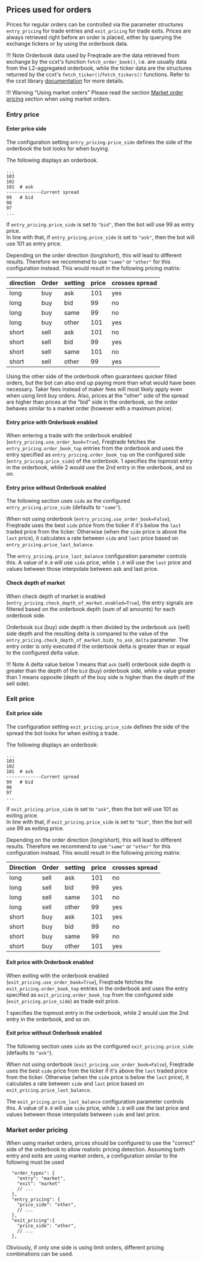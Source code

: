 ## Prices used for orders

Prices for regular orders can be controlled via the parameter structures `entry_pricing` for trade entries and `exit_pricing` for trade exits.
Prices are always retrieved right before an order is placed, either by querying the exchange tickers or by using the orderbook data.

!!! Note
    Orderbook data used by Freqtrade are the data retrieved from exchange by the ccxt's function `fetch_order_book()`, i.e. are usually data from the L2-aggregated orderbook, while the ticker data are the structures returned by the ccxt's `fetch_ticker()`/`fetch_tickers()` functions. Refer to the ccxt library [documentation](https://github.com/ccxt/ccxt/wiki/Manual#market-data) for more details.

!!! Warning "Using market orders"
    Please read the section [Market order pricing](#market-order-pricing) section when using market orders.

### Entry price

#### Enter price side

The configuration setting `entry_pricing.price_side` defines the side of the orderbook the bot looks for when buying.

The following displays an orderbook.

``` explanation
...
103
102
101  # ask
-------------Current spread
99   # bid
98
97
...
```

If `entry_pricing.price_side` is set to `"bid"`, then the bot will use 99 as entry price.  
In line with that, if `entry_pricing.price_side` is set to `"ask"`, then the bot will use 101 as entry price.

Depending on the order direction (_long_/_short_), this will lead to different results. Therefore we recommend to use `"same"` or `"other"` for this configuration instead.
This would result in the following pricing matrix:

| direction | Order | setting | price | crosses spread |
|------ |--------|-----|-----|-----|
| long  | buy  | ask   | 101 | yes |
| long  | buy  | bid   | 99  | no  |
| long  | buy  | same  | 99  | no  |
| long  | buy  | other | 101 | yes |
| short | sell | ask   | 101 | no  |
| short | sell | bid   | 99  | yes |
| short | sell | same  | 101 | no  |
| short | sell | other | 99  | yes |

Using the other side of the orderbook often guarantees quicker filled orders, but the bot can also end up paying more than what would have been necessary.
Taker fees instead of maker fees will most likely apply even when using limit buy orders.
Also, prices at the "other" side of the spread are higher than prices at the "bid" side in the orderbook, so the order behaves similar to a market order (however with a maximum price).

#### Entry price with Orderbook enabled

When entering a trade with the orderbook enabled (`entry_pricing.use_order_book=True`), Freqtrade fetches the `entry_pricing.order_book_top` entries from the orderbook and uses the entry specified as `entry_pricing.order_book_top` on the configured side (`entry_pricing.price_side`) of the orderbook. 1 specifies the topmost entry in the orderbook, while 2 would use the 2nd entry in the orderbook, and so on.

#### Entry price without Orderbook enabled

The following section uses `side` as the configured `entry_pricing.price_side` (defaults to `"same"`).

When not using orderbook (`entry_pricing.use_order_book=False`), Freqtrade uses the best `side` price from the ticker if it's below the `last` traded price from the ticker. Otherwise (when the `side` price is above the `last` price), it calculates a rate between `side` and `last` price based on `entry_pricing.price_last_balance`.

The `entry_pricing.price_last_balance` configuration parameter controls this. A value of `0.0` will use `side` price, while `1.0` will use the `last` price and values between those interpolate between ask and last price.

#### Check depth of market

When check depth of market is enabled (`entry_pricing.check_depth_of_market.enabled=True`), the entry signals are filtered based on the orderbook depth (sum of all amounts) for each orderbook side.

Orderbook `bid` (buy) side depth is then divided by the orderbook `ask` (sell) side depth and the resulting delta is compared to the value of the `entry_pricing.check_depth_of_market.bids_to_ask_delta` parameter. The entry order is only executed if the orderbook delta is greater than or equal to the configured delta value.

!!! Note
    A delta value below 1 means that `ask` (sell) orderbook side depth is greater than the depth of the `bid` (buy) orderbook side, while a value greater than 1 means opposite (depth of the buy side is higher than the depth of the sell side).

### Exit price

#### Exit price side

The configuration setting `exit_pricing.price_side` defines the side of the spread the bot looks for when exiting a trade.

The following displays an orderbook:

``` explanation
...
103
102
101  # ask
-------------Current spread
99   # bid
98
97
...
```

If `exit_pricing.price_side` is set to `"ask"`, then the bot will use 101 as exiting price.  
In line with that, if `exit_pricing.price_side` is set to `"bid"`, then the bot will use 99 as exiting price.

Depending on the order direction (_long_/_short_), this will lead to different results. Therefore we recommend to use `"same"` or `"other"` for this configuration instead.
This would result in the following pricing matrix:

| Direction | Order | setting | price | crosses spread |
|------ |--------|-----|-----|-----|
| long  | sell | ask   | 101 | no  |
| long  | sell | bid   | 99  | yes |
| long  | sell | same  | 101 | no  |
| long  | sell | other | 99  | yes |
| short | buy  | ask   | 101 | yes |
| short | buy  | bid   | 99  | no  |
| short | buy  | same  | 99  | no  |
| short | buy  | other | 101 | yes |

#### Exit price with Orderbook enabled

When exiting with the orderbook enabled (`exit_pricing.use_order_book=True`), Freqtrade fetches the `exit_pricing.order_book_top` entries in the orderbook and uses the entry specified as `exit_pricing.order_book_top` from the configured side (`exit_pricing.price_side`) as trade exit price.

1 specifies the topmost entry in the orderbook, while 2 would use the 2nd entry in the orderbook, and so on.

#### Exit price without Orderbook enabled

The following section uses `side` as the configured `exit_pricing.price_side` (defaults to `"ask"`).

When not using orderbook (`exit_pricing.use_order_book=False`), Freqtrade uses the best `side` price from the ticker if it's above the `last` traded price from the ticker. Otherwise (when the `side` price is below the `last` price), it calculates a rate between `side` and `last` price based on `exit_pricing.price_last_balance`.

The `exit_pricing.price_last_balance` configuration parameter controls this. A value of `0.0` will use `side` price, while `1.0` will use the last price and values between those interpolate between `side` and last price.

### Market order pricing

When using market orders, prices should be configured to use the "correct" side of the orderbook to allow realistic pricing detection.
Assuming both entry and exits are using market orders, a configuration similar to the following must be used

``` jsonc
  "order_types": {
    "entry": "market",
    "exit": "market"
    // ...
  },
  "entry_pricing": {
    "price_side": "other",
    // ...
  },
  "exit_pricing":{
    "price_side": "other",
    // ...
  },
```

Obviously, if only one side is using limit orders, different pricing combinations can be used.

